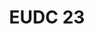 ---
title: "EUDC 23"
year: 2023
lang: "English"
tab: "https://eudc2023.calicotab.com/"
country: "Bulgaria"
city: "Бургас"
authors: ['Hadar Goldberg', 'Milos Marjanovic', 'Geneva Roy', 'Josef Moscovici', 'Klaudia Maciejewska']
isMajor: True
layout: "tournament"
categories: ["tournaments"]
---
